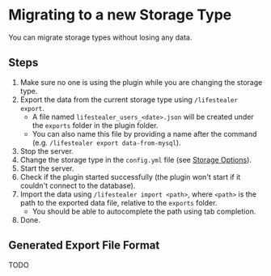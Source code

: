 # Migrating to a new Storage Type

You can migrate storage types without losing any data.

## Steps

1. Make sure no one is using the plugin while you are changing the storage type.
2. Export the data from the current storage type using `/lifestealer export`.
    - A file named `lifestealer_users_<date>.json` will be created under the `exports` folder in the plugin folder.
    - You can also name this file by providing a name after the command (e.g. `/lifestealer export data-from-mysql`).
3. Stop the server.
4. Change the storage type in the `config.yml` file (see [Storage Options](/configuration/storage#storage-types)).
5. Start the server.
6. Check if the plugin started successfully (the plugin won't start if it couldn't connect to the database).
7. Import the data using `/lifestealer import <path>`, where `<path>` is the path to the exported data file, relative to
   the `exports` folder.
    - You should be able to autocomplete the path using tab completion.
8. Done.

## Generated Export File Format

TODO